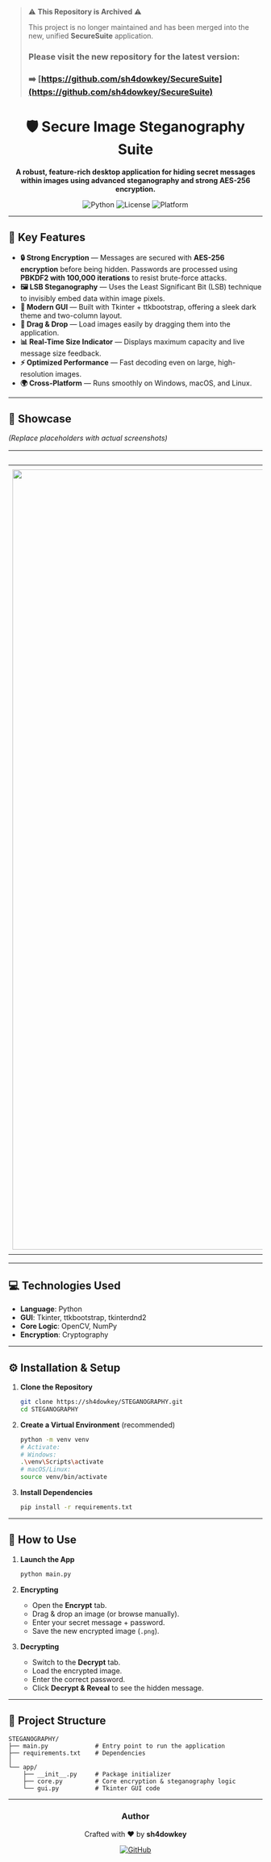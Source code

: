 > ⚠️ **This Repository is Archived** ⚠️
>
> This project is no longer maintained and has been merged into the new, unified **SecureSuite** application.
>
> ### Please visit the new repository for the latest version:
> ### ➡️ [https://github.com/sh4dowkey/SecureSuite](https://github.com/sh4dowkey/SecureSuite)

<div align="center">

# 🛡️ Secure Image Steganography Suite

**A robust, feature-rich desktop application for hiding secret messages within images using advanced steganography and strong AES-256 encryption.**



![Python](https://img.shields.io/badge/python-3.8+-blue.svg?style=for-the-badge&logo=python&logoColor=white)
![License](https://img.shields.io/badge/license-MIT-green.svg?style=for-the-badge)
![Platform](https://img.shields.io/badge/platform-Windows%20%7C%20macOS%20%7C%20Linux-lightgrey.svg?style=for-the-badge)

</div>


---

## 🚀 Key Features

* **🔒 Strong Encryption** — Messages are secured with **AES-256 encryption** before being hidden. Passwords are processed using **PBKDF2 with 100,000 iterations** to resist brute-force attacks.  
* **🖼️ LSB Steganography** — Uses the Least Significant Bit (LSB) technique to invisibly embed data within image pixels.  
* **🎨 Modern GUI** — Built with Tkinter + ttkbootstrap, offering a sleek dark theme and two-column layout.  
* **📂 Drag & Drop** — Load images easily by dragging them into the application.  
* **📊 Real-Time Size Indicator** — Displays maximum capacity and live message size feedback.  
* **⚡ Optimized Performance** — Fast decoding even on large, high-resolution images.  
* **🌍 Cross-Platform** — Runs smoothly on Windows, macOS, and Linux.  

---

## 📸 Showcase

*(Replace placeholders with actual screenshots)*

| Overall | Encrypt Tab | Decrypt Tab (with Result) |
| :---: | :---: | :---: |
| <img width="2401" height="1548" alt="Screenshot 2025-09-07 025652" src="https://github.com/user-attachments/assets/f1967386-82d1-4150-aed8-9dfc8a4a9a07" /> | <img width="2404" height="1550" alt="Screenshot 2025-09-07 025839" src="https://github.com/user-attachments/assets/1b977e07-3211-43f7-a08e-786a3d820343" /> |<img width="2405" height="1559" alt="Screenshot 2025-09-07 025904" src="https://github.com/user-attachments/assets/d52ca622-28b5-43e3-b4b3-9bab28d583d6" /> |

---

## 💻 Technologies Used

* **Language**: Python  
* **GUI**: Tkinter, ttkbootstrap, tkinterdnd2  
* **Core Logic**: OpenCV, NumPy  
* **Encryption**: Cryptography  

---

## ⚙️ Installation & Setup

1. **Clone the Repository**
    ```bash
    git clone https://sh4dowkey/STEGANOGRAPHY.git
    cd STEGANOGRAPHY
    ```

2. **Create a Virtual Environment** (recommended)
    ```bash
    python -m venv venv
    # Activate:
    # Windows:
    .\venv\Scripts\activate
    # macOS/Linux:
    source venv/bin/activate
    ```

3. **Install Dependencies**
    ```bash
    pip install -r requirements.txt
    ```

---

## 📖 How to Use

1. **Launch the App**
    ```bash
    python main.py
    ```

2. **Encrypting**
    * Open the **Encrypt** tab.  
    * Drag & drop an image (or browse manually).  
    * Enter your secret message + password.  
    * Save the new encrypted image (`.png`).  

3. **Decrypting**
    * Switch to the **Decrypt** tab.  
    * Load the encrypted image.  
    * Enter the correct password.  
    * Click **Decrypt & Reveal** to see the hidden message.  

---

## 📂 Project Structure

```plaintext
STEGANOGRAPHY/
├── main.py             # Entry point to run the application
├── requirements.txt    # Dependencies
│
└── app/
    ├── __init__.py     # Package initializer
    ├── core.py         # Core encryption & steganography logic
    └── gui.py          # Tkinter GUI code
```

---

<div align="center">
  <h3>Author</h3>
  <p>Crafted with ❤️ by <b>sh4dowkey</b></p>
  <a href="https://github.com/sh4dowkey">
    <img src="https://img.shields.io/badge/GitHub-100000?style=for-the-badge&logo=github&logoColor=white" alt="GitHub">
  </a>
</div>
